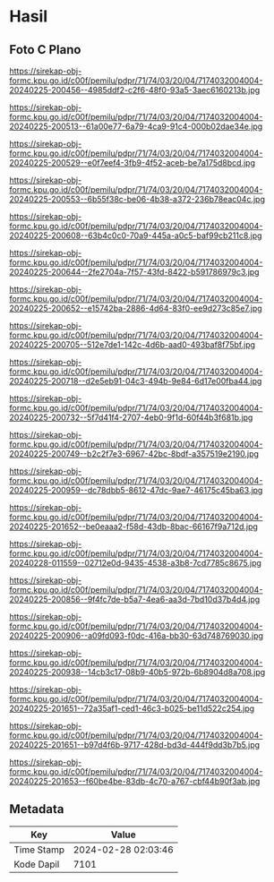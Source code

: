 # Hasil

## Foto C Plano

https://sirekap-obj-formc.kpu.go.id/c00f/pemilu/pdpr/71/74/03/20/04/7174032004004-20240225-200456--4985ddf2-c2f6-48f0-93a5-3aec6160213b.jpg

https://sirekap-obj-formc.kpu.go.id/c00f/pemilu/pdpr/71/74/03/20/04/7174032004004-20240225-200513--61a00e77-6a79-4ca9-91c4-000b02dae34e.jpg

https://sirekap-obj-formc.kpu.go.id/c00f/pemilu/pdpr/71/74/03/20/04/7174032004004-20240225-200529--e0f7eef4-3fb9-4f52-aceb-be7a175d8bcd.jpg

https://sirekap-obj-formc.kpu.go.id/c00f/pemilu/pdpr/71/74/03/20/04/7174032004004-20240225-200553--6b55f38c-be06-4b38-a372-236b78eac04c.jpg

https://sirekap-obj-formc.kpu.go.id/c00f/pemilu/pdpr/71/74/03/20/04/7174032004004-20240225-200608--63b4c0c0-70a9-445a-a0c5-baf99cb211c8.jpg

https://sirekap-obj-formc.kpu.go.id/c00f/pemilu/pdpr/71/74/03/20/04/7174032004004-20240225-200644--2fe2704a-7f57-43fd-8422-b591786979c3.jpg

https://sirekap-obj-formc.kpu.go.id/c00f/pemilu/pdpr/71/74/03/20/04/7174032004004-20240225-200652--e15742ba-2886-4d64-83f0-ee9d273c85e7.jpg

https://sirekap-obj-formc.kpu.go.id/c00f/pemilu/pdpr/71/74/03/20/04/7174032004004-20240225-200705--512e7de1-142c-4d6b-aad0-493baf8f75bf.jpg

https://sirekap-obj-formc.kpu.go.id/c00f/pemilu/pdpr/71/74/03/20/04/7174032004004-20240225-200718--d2e5eb91-04c3-494b-9e84-6d17e00fba44.jpg

https://sirekap-obj-formc.kpu.go.id/c00f/pemilu/pdpr/71/74/03/20/04/7174032004004-20240225-200732--5f7d41f4-2707-4eb0-9f1d-60f44b3f681b.jpg

https://sirekap-obj-formc.kpu.go.id/c00f/pemilu/pdpr/71/74/03/20/04/7174032004004-20240225-200749--b2c2f7e3-6967-42bc-8bdf-a357519e2190.jpg

https://sirekap-obj-formc.kpu.go.id/c00f/pemilu/pdpr/71/74/03/20/04/7174032004004-20240225-200959--dc78dbb5-8612-47dc-9ae7-46175c45ba63.jpg

https://sirekap-obj-formc.kpu.go.id/c00f/pemilu/pdpr/71/74/03/20/04/7174032004004-20240225-201652--be0eaaa2-f58d-43db-8bac-66167f9a712d.jpg

https://sirekap-obj-formc.kpu.go.id/c00f/pemilu/pdpr/71/74/03/20/04/7174032004004-20240228-011559--02712e0d-9435-4538-a3b8-7cd7785c8675.jpg

https://sirekap-obj-formc.kpu.go.id/c00f/pemilu/pdpr/71/74/03/20/04/7174032004004-20240225-200856--9f4fc7de-b5a7-4ea6-aa3d-7bd10d37b4d4.jpg

https://sirekap-obj-formc.kpu.go.id/c00f/pemilu/pdpr/71/74/03/20/04/7174032004004-20240225-200906--a09fd093-f0dc-416a-bb30-63d748769030.jpg

https://sirekap-obj-formc.kpu.go.id/c00f/pemilu/pdpr/71/74/03/20/04/7174032004004-20240225-200938--14cb3c17-08b9-40b5-972b-6b8904d8a708.jpg

https://sirekap-obj-formc.kpu.go.id/c00f/pemilu/pdpr/71/74/03/20/04/7174032004004-20240225-201651--72a35af1-ced1-46c3-b025-be11d522c254.jpg

https://sirekap-obj-formc.kpu.go.id/c00f/pemilu/pdpr/71/74/03/20/04/7174032004004-20240225-201651--b97d4f6b-9717-428d-bd3d-444f9dd3b7b5.jpg

https://sirekap-obj-formc.kpu.go.id/c00f/pemilu/pdpr/71/74/03/20/04/7174032004004-20240225-201653--f60be4be-83db-4c70-a767-cbf44b90f3ab.jpg


## Metadata

| Key        | Value               |
| ---------- | ------------------- |
| Time Stamp | 2024-02-28 02:03:46 |
| Kode Dapil | 7101                |




